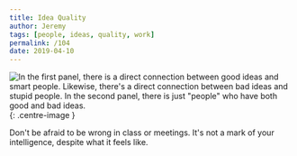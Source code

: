 ```yaml
---
title: Idea Quality
author: Jeremy
tags: [people, ideas, quality, work]
permalink: /104
date: 2019-04-10
---
```


![In the first panel, there is a direct connection between good ideas and smart people. Likewise, there's a direct connection between bad ideas and stupid people. In the second panel, there is just "people" who have both good and bad ideas.](https://res.cloudinary.com/dh3hm8pb7/image/upload/c_scale,q_auto:best,w_615/v1535842782/Handwaving/Published/IdeaQuality.png){: .centre-image }

Don't be afraid to be wrong in class or meetings. It's not a mark of your intelligence, despite what it feels like.